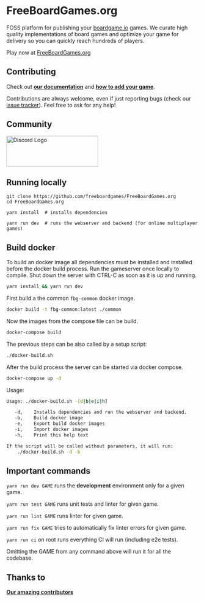 # FreeBoardGames.org

FOSS platform for publishing your [boardgame.io](https://boardgame.io) games. We curate high quality implementations of board games and optimize your game for delivery so you can quickly reach hundreds of players.

Play now at [FreeBoardGames.org](https://FreeBoardGames.org/)

## Contributing

Check out [**our documentation**](https://www.freeboardgames.org/docs/) and [**how to add your game**](https://www.freeboardgames.org/docs/?path=/docs/documentation-adding-a-new-game--page).

Contributions are always welcome, even if just reporting bugs (check our [issue tracker](https://github.com/freeboardgames/FreeBoardGames.org/issues)). Feel free to ask for any help!

## Community

<a href="https://discord.gg/AaE6n3n" target="_blank"><img src="https://discordapp.com/assets/fc0b01fe10a0b8c602fb0106d8189d9b.png" alt="Discord Logo" width="240" height="80" /></a>

## Running locally

```
git clone https://github.com/freeboardgames/FreeBoardGames.org
cd FreeBoardGames.org

yarn install  # installs dependencies

yarn run dev  # runs the webserver and backend (for online multiplayer games)
```

## Build docker

To build an docker image all dependencies must be installed and installed before the docker build process. Run the gameserver  once locally to compile. Shut down the server with CTRL-C as soon as it is up and running.

```bash
yarn install && yarn run dev
```

First build a the common `fbg-common` docker image.

```bash
docker build -t fbg-common:latest ./common
```

Now the images from the compose file can be build.

```bash
docker-compose build
```

The previous steps can be also called by a setup script:

```bash
./docker-build.sh
```



After the build process the server can be started via docker compose.

```bash
docker-compose up -d
```

Usage:

```bash
Usage: ./docker-build.sh -[d|b|e|i|h]

   -d,    Installs dependencies and run the webserver and backend.
   -b,    Build docker image
   -e,    Export build docker images
   -i,    Import docker images
   -h,    Print this help text

If the script will be called without parameters, it will run:
    ./docker-build.sh -d -b
```



## Important commands

`yarn run dev GAME` runs the **development** environment only for a given game.

`yarn run test GAME` runs unit tests and linter for given game.

`yarn run lint GAME` runs linter for given game.

`yarn run fix GAME` tries to automatically fix linter errors for given game.

`yarn run ci` on root runs everything CI will run (including e2e tests).

Omitting the GAME from any command above will run it for all the codebase.

##  Thanks to

[**Our amazing contributors**](https://www.FreeBoardGames.org/about)